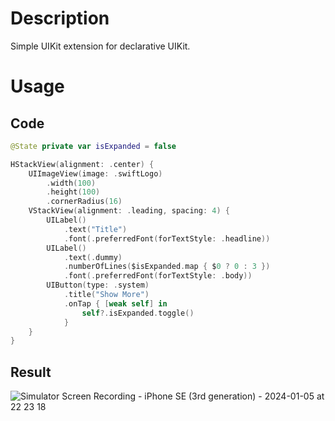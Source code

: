 # Description

Simple UIKit extension for declarative UIKit.

# Usage
## Code
```swift
@State private var isExpanded = false

HStackView(alignment: .center) {
    UIImageView(image: .swiftLogo)
        .width(100)
        .height(100)
        .cornerRadius(16)
    VStackView(alignment: .leading, spacing: 4) {
        UILabel()
            .text("Title")
            .font(.preferredFont(forTextStyle: .headline))
        UILabel()
            .text(.dummy)
            .numberOfLines($isExpanded.map { $0 ? 0 : 3 })
            .font(.preferredFont(forTextStyle: .body))
        UIButton(type: .system)
            .title("Show More")
            .onTap { [weak self] in
                self?.isExpanded.toggle()
            }
    }
}
```
## Result
![Simulator Screen Recording - iPhone SE (3rd generation) - 2024-01-05 at 22 23 18](https://github.com/windywu812/declarative-uikit/assets/63775386/bcbf2012-4ee7-49b7-af4e-d820504a1f7a)
